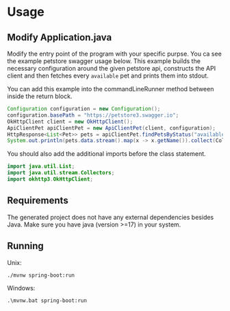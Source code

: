 # Usage

## Modify Application.java

Modify the entry point of the program with your specific purpse. You ca see the example petstore swagger usage below. This example builds the necessary configuration around the given petstore api, constructs the API client and then fetches every `available` pet and prints them into stdout.

You can add this example into the commandLineRunner method between inside the return block.

```java
Configuration configuration = new Configuration();
configuration.basePath = "https://petstore3.swagger.io";
OkHttpClient client = new OkHttpClient();
ApiClientPet apiClientPet = new ApiClientPet(client, configuration);
HttpResponse<List<Pet>> pets = apiClientPet.findPetsByStatus("available");
System.out.println(pets.data.stream().map(x -> x.getName()).collect(Collectors.toList()));
```

You should also add the additional imports before the class statement.

```java
import java.util.List;
import java.util.stream.Collectors;
import okhttp3.OkHttpClient;

```

## Requirements

The generated project does not have any external dependencies besides Java. Make sure you have java (version >=17) in your system.

## Running

Unix:

```bash
./mvnw spring-boot:run
```

Windows:

```
.\mvnw.bat spring-boot:run
```
